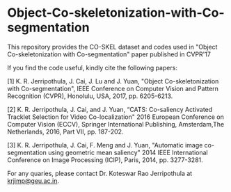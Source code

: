 # Object-Co-skeletonization-with-Co-segmentation
This repository provides the CO-SKEL dataset and codes used in "Object Co-skeletonization with Co-segmentation" paper published in CVPR'17


If you find the code useful, kindly cite the following papers:

[1] K. R. Jerripothula, J. Cai, J. Lu and J. Yuan, "Object Co-skeletonization with Co-segmentation", IEEE Conference on Computer Vision and Pattern Recognition (CVPR), Honolulu, USA, 2017, pp. 6205-6213.

[2] K. R. Jerripothula, J. Cai, and J. Yuan, “CATS: Co-saliency Activated Tracklet Selection for Video Co-localization" 2016 European Conference on Computer Vision (ECCV), Springer International Publishing, Amsterdam,The Netherlands, 2016,  Part VII, pp. 187-202.

[3] K. R. Jerripothula, J. Cai, F. Meng and J. Yuan, "Automatic image co-segmentation using geometric mean saliency" 2014 IEEE International Conference on Image Processing (ICIP), Paris, 2014, pp. 3277-3281.


For any quaries, please contact Dr. Koteswar Rao Jerripothula at krjimp@geu.ac.in.
